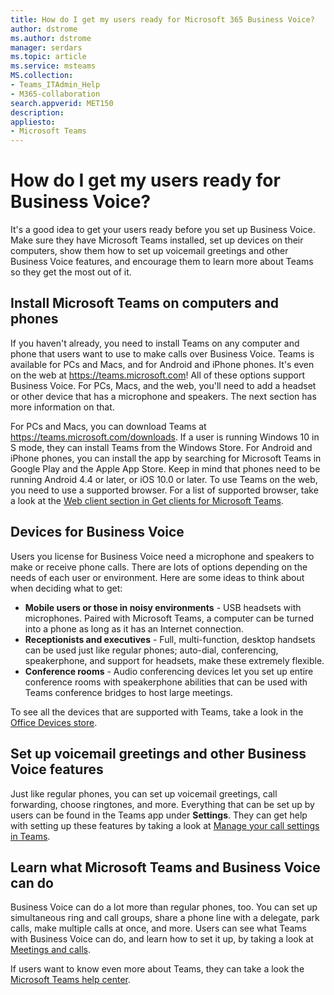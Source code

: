 ```yaml
---
title: How do I get my users ready for Microsoft 365 Business Voice?
author: dstrome 
ms.author: dstrome
manager: serdars
ms.topic: article
ms.service: msteams
MS.collection: 
- Teams_ITAdmin_Help
- M365-collaboration
search.appverid: MET150
description: 
appliesto: 
- Microsoft Teams
---
```


# How do I get my users ready for Business Voice?

It's a good idea to get your users ready before you set up Business Voice. Make sure they have Microsoft Teams installed, set up devices on their computers, show them how to set up voicemail greetings and other Business Voice features, and encourage them to learn more about Teams so they get the most out of it.

## Install Microsoft Teams on computers and phones

If you haven't already, you need to install Teams on any computer and phone that users want to use to make calls over Business Voice. Teams is available for PCs and Macs, and for Android and iPhone phones. It's even on the web at https://teams.microsoft.com! All of these options support Business Voice. For PCs, Macs, and the web, you'll need to add a headset or other device that has a microphone and speakers. The next section has more information on that.

For PCs and Macs, you can download Teams at https://teams.microsoft.com/downloads. If a user is running Windows 10 in S mode, they can install Teams from the Windows Store.
For Android and iPhone phones, you can install the app by searching for Microsoft Teams in Google Play and the Apple App Store. Keep in mind that phones need to be running Android 4.4 or later, or iOS 10.0 or later.
To use Teams on the web, you need to use a supported browser. For a list of supported browser, take a look at the [Web client section in Get clients for Microsoft Teams](../../get-clients.md#web-client).

## Devices for Business Voice

Users you license for Business Voice need a microphone and speakers to make or receive phone calls. There are lots of options depending on the needs of each user or environment. Here are some ideas to think about when deciding what to get:

* **Mobile users or those in noisy environments** - USB headsets with microphones. Paired with Microsoft Teams, a computer can be turned into a phone as long as it has an Internet connection.
* **Receptionists and executives** - Full, multi-function, desktop handsets can be used just like regular phones; auto-dial, conferencing, speakerphone, and support for headsets, make these extremely flexible.
* **Conference rooms** - Audio conferencing devices let you set up entire conference rooms with speakerphone abilities that can be used with Teams conference bridges to host large meetings.

To see all the devices that are supported with Teams, take a look in the [Office Devices store](https://products.office.com/microsoft-teams/across-devices/devices).

## Set up voicemail greetings and other Business Voice features

Just like regular phones, you can set up voicemail greetings, call forwarding, choose ringtones, and more. Everything that can be set up by users can be found in the Teams app under **Settings**. They can get help with setting up these features by taking a look at [Manage your call settings in Teams](https://support.office.com/article/manage-your-call-settings-in-teams-456cb611-3477-496f-b31a-6ab752a7595f).

## Learn what Microsoft Teams and Business Voice can do

Business Voice can do a lot more than regular phones, too. You can set up simultaneous ring and call groups, share a phone line with a delegate, park calls, make multiple calls at once, and more. Users can see what Teams with Business Voice can do, and learn how to set it up, by taking a look at [Meetings and calls](https://support.office.com/article/meetings-and-calls-d92432d5-dd0f-4d17-8f69-06096b6b48a8?ui=en-US&rs=en-US&ad=US#ID0EAABAAA=Calls).

If users want to know even more about Teams, they can take a look the [Microsoft Teams help center](https://support.office.com/teams).
